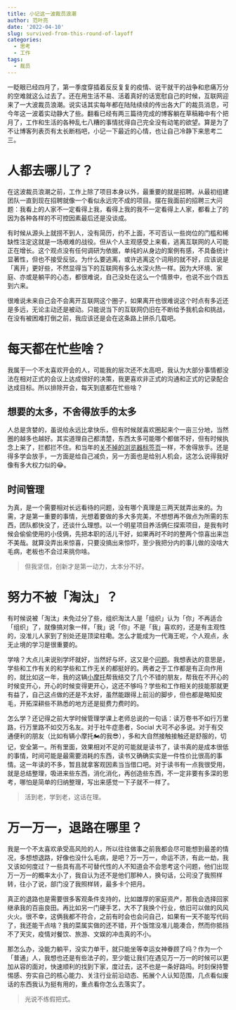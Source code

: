 ```yaml
---
title: 小记这一波裁员浪潮
author: 范叶亮
date: '2022-04-10'
slug: survived-from-this-round-of-layoff
categories:
  - 思考
  - 工作
tags:
  - 裁员
---
```


一眨眼已经四月了，第一季度穿插着反反复复的疫情、说干就干的战争和悲痛万分的空难就这么过去了。还在用生活不易、活着真好的话宽慰自己的时候，互联网迎来了一大波裁员浪潮。说实话其实每年都在陆陆续续的传出各大厂的裁员消息，可今年这一波着实动静大了些。翻看已经有两三篇待完成的博客躺在草稿箱中有个把月了，工作和生活的各种乱七八糟的事情扰得自己完全没有动笔的欲望。算是为了不让博客列表页有太长断档吧，小记一下最近的心情，也让自己冷静下来思考二三。

# 人都去哪儿了？

在这波裁员浪潮之前，工作上除了项目本身以外，最重要的就是招聘。从最初组建团队一直到现在招聘就像一个看似永远完不成的项目。摆在我面前的招聘三大问题：我看上的人家不一定看得上我，看得上我的我不一定看得上人家，都看上了的因为各种各样的不可控因素最后还是没谈成。

有时候从源头上就捞不到人，没有简历，约不上面，不可否认一些岗位的门槛和稀缺性注定这就是一场艰难的战役。但从个人主观感受上来看，逃离互联网的人可能正在增长。这个观点没有任何调研为依据，单纯的从身边的案例有感，不具备统计显著性，但也不接受反驳。为什么要逃离，或许逃离这个词用的就不好，应该说是「离开」更好些，不然显得当下的互联网有多么水深火热一样。因为大环境、家庭、亦或是躺平的心态，都很难说，自己没处在这么一个情景中，也说不出个四五到六来。

很难说未来自己会不会离开互联网这个圈子，如果离开也很难说这个时点有多近还是多远，无论主动还是被动。只能说当下的互联网仍旧在不断给予我机会和挑战，在没有被困难打倒之前，我应该还是会在这条路上拼杀几载吧。

# 每天都在忙些啥？

我属于一个不太喜欢开会的人，可能我的层次还不太高吧，我认为大部分事情都没法在相对正式的会议上达成很好的决策，我更喜欢非正式的沟通和正式的记录配合达成目标。所以排除开会，每天到底都在忙些啥？

## 想要的太多，不舍得放手的太多

人总是贪婪的，虽说给永远比拿快乐，但有时候就喜欢圈起来个一亩三分地，当然圈的越多也越好。其实道理自己都清楚，东西太多可能哪个都做不好，但有时候执念上来了，拦都拦不住。和当年的[关不掉的浏览器标签页](/cn/2019/03/browser-tabs-you-do-not-close/)一样，不舍得放手。还是得多学会放手，一方面是给自己减负，另一方面也是给别人机会，这怎么说得我好像有多大权力似的😂。

## 时间管理

为真，是一个需要相对长远看待的问题，没有哪个真理是三两天就弄出来的。为需，才是第一重要的事情，光想着要做的多大多完美，不想想再不做点为所需的东西，团队都快没了，还谈什么理想。以一个明星项目养活俩仨探索项目，是我有时候会偷偷使用的小伎俩，先把本职的活儿干好，如果再时不时的整两个惊喜出来岂不美哉。就算没弄出来惊喜，只要没搞出来惊吓，至少我把分内的事儿做的没啥大毛病，老板也不会过来挑你啥。

> 但我坚信，创新才是第一动力，太本分不好。

# 努力不被「淘汰」？

有时候说被「淘汰」未免过分了些，组织淘汰人是「组织」认为「你」不再适合「组织」了，就像搞对象一样，「我」说「你」不是「我」喜欢的，还是有主观性的，没准儿人家到了别处还是顶梁柱嘞。怎么才能成为一代海王呢，个人观点，永无止境的学习是很重要的。

学啥？大点儿来说别学坏就好，当然好与坏，这又是个[问题](/cn/2018/06/play-safe-smart-choice-and-yuppie/)。我想表达的意思是，学些和工作有关的和学些和工作无关的都挺好的。两者之于工作都是有正向作用的，就比如这一年，我的这辆[小摩托](/motorcycle/)帮我结交了几个不错的朋友，帮我在不开心的时候变开心，开心的时候变得更开心，这还不够吗？学些和工作相关的技能那就更有益了，自己这点做的还是不太好，虽然能跟得上前沿的脚步，但也都是略知皮毛，开拓深耕些不熟悉的地方还是挺费力费时的。

怎么学？还记得之前大学时候管理学课上老师总说的一句话：读万卷书不如行万里路，行万里路不如交万名友。对于社牛症患者，Social 大可不必多说。对于有交通便利的朋友（比如有辆小摩托🏍的我😎），多和大自然接触接触还是舒服的，切记，安全第一。所有里面，效果相对不足的可能就是读书了，读书真的是成本很低的事情，时间可能是最需要消耗的东西，读书又确确实实是一件性价比很高的事情。这一年读的不多，暂且就拿客观因素当当借口吧。对于读书有一点我很受用，就是总结整理，吸进来些东西，消化消化，再创造些东西，不一定非要有多深的思考，哪怕是简单的归纳整理，写出来感觉一下子就不一样了。

> 活到老，学到老，这话在理。

# 万一万一，退路在哪里？

我是一个不太喜欢承受高风险的人，所以往往做事之前我都会尽可能想到最差的情况，多想想退路，好像也没什么毛病，是吧？万一万一，命运不济，有此一劫，我又该如何度过？一些具有高不可替代性的人不知道会不会思考这个问题，他们出现万一万一的概率太小了，我自认为还不是他们那种人，换句话，公司没了我照样转，往小了说，部门没了我照样转，最多卡个把月。

真正的退路也是需要很多客观条件支持的，比如雄厚的家庭资产，那我会选择回家继承我的百亩良田。再比如另一门硬手艺，大不了我换个行业，依旧可以做的风风火火。很不幸，这俩我都不符合，之前有时会也会问自己，如果有一天不能写代码了，我还能干点啥？我的菜属实做的还不错，开个饭馆没准儿能凑合，然而你抵挡不了天灾，疫情对餐饮、旅游、文娱的冲击真的不小。

那怎么办，没能力躺平，没实力单干，就只能坐等幸运女神眷顾了吗？作为一个「普通」人，我想也还是有些法子的，至少能让我们在遇见万一万一的时候可以更加从容的面对，快速顺利的找到下家，度过去，这不也是一条好路吗。时刻保持警惕感、夯实自己的核心能力、关注行业前沿动态、拓展个人认知范围，几点看似废话的东西我认为挺有用的，重点看你怎么去落实了。

> 光说不练假把式。
